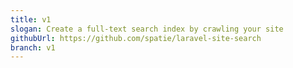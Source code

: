 ```yaml
---
title: v1
slogan: Create a full-text search index by crawling your site
githubUrl: https://github.com/spatie/laravel-site-search
branch: v1
---
```

